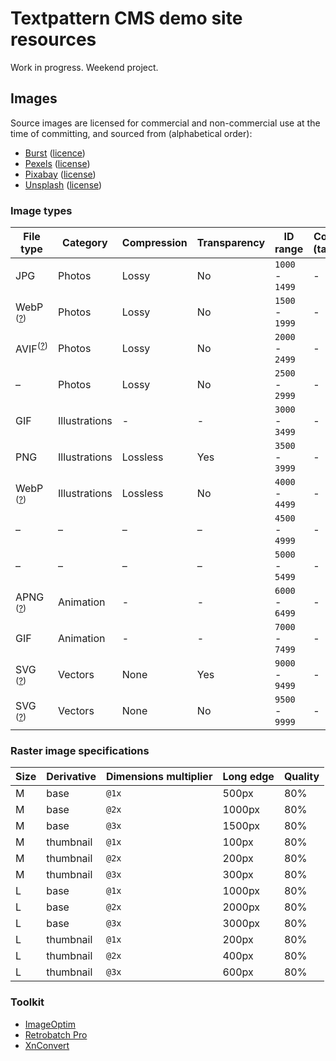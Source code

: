 # Textpattern CMS demo site resources

Work in progress. Weekend project.

## Images

Source images are licensed for commercial and non-commercial use at the time of committing, and sourced from (alphabetical order):

* [Burst](https://burst.shopify.com) ([licence](https://burst.shopify.com/legal/terms))
* [Pexels](https://www.pexels.com) ([license](https://www.pexels.com/photo-license/))
* [Pixabay](https://pixabay.com) ([license](https://pixabay.com/service/terms/#license))
* [Unsplash](https://unsplash.com) ([license](https://unsplash.com/license))

### Image types

| File type | Category | Compression | Transparency | ID range | Count / (target) |
|---|---|---|---|---|---|
| JPG | Photos | Lossy | No | `1000` - `1499` | - |
| WebP <sup>([?](https://caniuse.com/webp))</sup> | Photos | Lossy | No | `1500` - `1999` | - |
| AVIF<sup>([?](https://caniuse.com/avif))</sup> | Photos | Lossy | No | `2000` - `2499` | - |
| – | Photos | Lossy | No | `2500` - `2999` | - |
| GIF | Illustrations | - | - | `3000` - `3499` | - |
| PNG | Illustrations | Lossless | Yes | `3500` - `3999` | - |
| WebP <sup>([?](https://caniuse.com/webp))</sup> | Illustrations | Lossless | No | `4000` - `4499` | - |
| – | – | – | – | `4500` - `4999` | - |
| – | – | – | – | `5000` - `5499` | - |
| APNG <sup>([?](https://caniuse.com/apng))</sup> | Animation | - | - | `6000` - `6499` | - |
| GIF | Animation | - | - | `7000` - `7499` | - |
| SVG <sup>([?](https://caniuse.com/svg))</sup> | Vectors | None | Yes | `9000` - `9499` | - |
| SVG <sup>([?](https://caniuse.com/svg))</sup> | Vectors | None | No | `9500` - `9999` | - |

### Raster image specifications

| Size | Derivative | Dimensions multiplier | Long edge | Quality |
|---|---|---|---|---|
| M | base | `@1x` | 500px | 80% |
| M | base | `@2x` | 1000px | 80% |
| M | base | `@3x` | 1500px | 80% |
| M | thumbnail | `@1x` | 100px | 80% |
| M | thumbnail | `@2x` | 200px | 80% |
| M | thumbnail | `@3x` | 300px | 80% |
| L | base | `@1x` | 1000px | 80% |
| L | base | `@2x` | 2000px | 80% |
| L | base | `@3x` | 3000px | 80% |
| L | thumbnail | `@1x` | 200px | 80% |
| L | thumbnail | `@2x` | 400px | 80% |
| L | thumbnail | `@3x` | 600px | 80% |

### Toolkit

* [ImageOptim](https://imageoptim.com/)
* [Retrobatch Pro](https://flyingmeat.com/retrobatch/)
* [XnConvert](https://www.xnview.com/en/xnconvert/)
